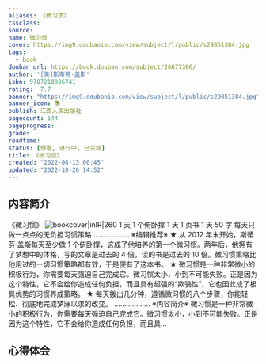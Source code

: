 ```yaml
---
aliases: 《微习惯》
cssclass:
source:
name: 微习惯
cover: https://img9.doubanio.com/view/subject/l/public/s29051384.jpg
tags:
  - book
douban_url: https://book.douban.com/subject/26877306/
author: '[美]斯蒂芬·盖斯'
isbn: 9787210086741
rating:  7.7 
banner: "https://img9.doubanio.com/view/subject/l/public/s29051384.jpg"
banner_icon: 📚
publish: 江西人民出版社
pagecount: 144
pageprogress: 
grade:
readtime:
status: [想看, 进行中, 已完成]
title: 《微习惯》
created: "2022-08-13 00:45"
updated: "2022-10-26 14:52"
---
```

## 内容简介
《微习惯》
![bookcover|inlR|260](https://img9.doubanio.com/view/subject/l/public/s29051384.jpg)
1 天 1 个俯卧撑
1 天 1 页书
1 天 50 字
每天只做一点点的无负担习惯策略
………………
※编辑推荐※
★ 从 2012 年末开始，斯蒂芬·盖斯每天至少做 1 个俯卧撑，这成了他培养的第一个微习惯。两年后，他拥有了梦想中的体格，写的文章是过去的 4 倍，读的书是过去的 10 倍。微习惯策略比 他用过的一切习惯策略都有效，于是便有了这本书。
★ 微习惯是一种非常微小的积极行为，你需要每天强迫自己完成它。微习惯太小，小到不可能失败。正是因为这个特性，它不会给你造成任何负担，而且具有超强的“欺骗性”，它也因此成了极具优势的习惯养成策略。
★ 每天拨出几分钟，遵循微习惯的八个步骤，你能轻松、彻底地完成梦寐以求的改变。
………………
※内容简介※
微习惯是一种非常微小的积极行为，你需要每天强迫自己完成它。微习惯太小，小到不可能失败。正是因为这个特性，它不会给你造成任何负担，而且具...

## 心得体会
